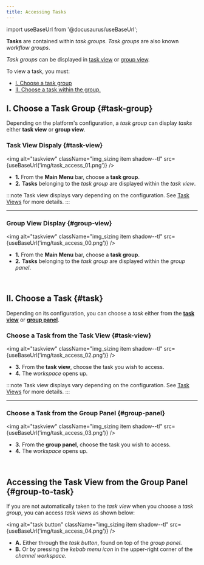 ```yaml
---
title: Accessing Tasks
---
```

import useBaseUrl from '@docusaurus/useBaseUrl'; 

**Tasks** are contained within _task groups_. _Task groups_ are also known _workflow groups_.

_Task groups_ can be displayed in [task view](/docs/documentation/client/tasks/taskview) or [group view](/docs/documentation/client/tasks/group_view).


To view a task, you must:
- [I. Choose a task group](#task-group)
- [II. Choose a task within the group.](#task)

## I. Choose a Task Group {#task-group}
Depending on the platform's configuration, a _task group_ can display _tasks_ either **task view** or **group view**.

<div className="alert alert--secondary">

### Task View Dispaly {#task-view}

<img alt="taskview" className="img_sizing item shadow--tl" src={useBaseUrl('img/task_access_01.png')} />
<br/>

<div className="margin margin-left--lg">

- **<span className="badge badge--danger">1.</span>** From the **Main Menu** bar, choose a **task group**.
- **<span className="badge badge--danger">2.</span>** **Tasks** belonging to the _task group_ are displayed within the _task view_.

</div>

:::note
Task view displays vary depending on the configuration. See [Task Views](/docs/documentation/client/tasks/taskview) for more details.
:::

---

### Group View Display {#group-view}

<img alt="taskview" className="img_sizing item shadow--tl" src={useBaseUrl('img/task_access_00.png')} />
<br/>

<div className="margin margin-left--lg">

- **<span className="badge badge--danger">1.</span>** From the **Main Menu** bar, choose a **task group**.
- **<span className="badge badge--danger">2.</span>** **Tasks** belonging to the _task group_ are displayed within the _group panel_.

</div>
</div>
<br/>

## II. Choose a Task {#task}

Depending on its configuration, you can choose a _task_ either from the [**task view**](#task-view) or [**group panel**](#group-panel).

<div className="alert alert--secondary">

### Choose a Task from the Task View {#task-view}

<img alt="taskview" className="img_sizing item shadow--tl" src={useBaseUrl('img/task_access_02.png')} />
<br/>

<div className="margin margin-left--lg">

- **<span className="badge badge--danger">3.</span>** From the **task view**, choose the task you wish to access.
- **<span className="badge badge--danger">4.</span>** The _workspace_ opens up.

</div>

:::note
Task view displays vary depending on the configuration. See [Task Views](/docs/documentation/client/tasks/taskview) for more details.
:::

---

### Choose a Task from the Group Panel {#group-panel}

<img alt="taskview" className="img_sizing item shadow--tl" src={useBaseUrl('img/task_access_03.png')} />
<br/>

<div className="margin margin-left--lg">

- **<span className="badge badge--danger">3.</span>** From the **group panel**, choose the task you wish to access.
- **<span className="badge badge--danger">4.</span>** The _workspace_ opens up.

</div>


</div>
<br/>

## Accessing the Task View from the Group Panel {#group-to-task}
If you are not automatically taken to the _task view_ when you choose a _task group_, you can access _task views_ as shown below: 


<img alt="task button" className="img_sizing item shadow--tl" src={useBaseUrl('img/task_access_04.png')} />
<br/>

<div className="margin margin-left--lg">

- **<span className="badge badge--danger">A.</span>** Either through the _task button_, found on top of the _group panel_.  
- **<span className="badge badge--danger">B.</span>** Or by pressing the _kebab menu icon_ in the upper-right corner of the _channel workspace_.  

</div>